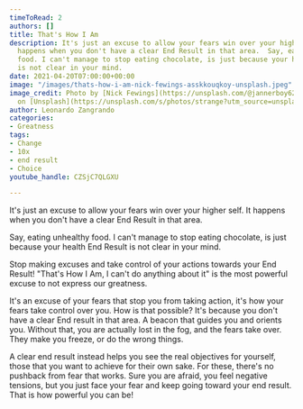 ```yaml
---
timeToRead: 2
authors: []
title: That's How I Am
description: It's just an excuse to allow your fears win over your higher self. It
  happens when you don't have a clear End Result in that area.  Say, eating unhealthy
  food. I can't manage to stop eating chocolate, is just because your health End Result
  is not clear in your mind.
date: 2021-04-20T07:00:00+00:00
image: "/images/thats-how-i-am-nick-fewings-asskkouqkoy-unsplash.jpeg"
image_credit: Photo by [Nick Fewings](https://unsplash.com/@jannerboy62?utm_source=unsplash&utm_medium=referral&utm_content=creditCopyText)
  on [Unsplash](https://unsplash.com/s/photos/strange?utm_source=unsplash&utm_medium=referral&utm_content=creditCopyText)
author: Leonardo Zangrando
categories:
- Greatness
tags:
- Change
- 10x
- end result
- Choice
youtube_handle: CZSjC7QLGXU

---
```

It's just an excuse to allow your fears win over your higher self. It happens when you don't have a clear End Result in that area.

Say, eating unhealthy food. I can't manage to stop eating chocolate, is just because your health End Result is not clear in your mind.

Stop making excuses and take control of your actions towards your End Result! "That's How I Am, I can't do anything about it" is the most powerful excuse to not express our greatness.

It's an excuse of your fears that stop you from taking action, it's how your fears take control over you. How is that possible? It's because you don't have a clear End result in that area. A beacon that guides you and orients you. Without that, you are actually lost in the fog, and the fears take over. They make you freeze, or do the wrong things.

A clear end result instead helps you see the real objectives for yourself, those that you want to achieve for their own sake. For these, there's no pushback from fear that works. Sure you are afraid, you feel negative tensions, but you just face your fear and keep going toward your end result. That is how powerful you can be!